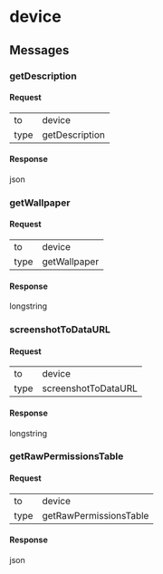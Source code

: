 ---
---

# device #

## Messages ##

### getDescription ###

#### Request ####

<table>

<tr>
<td>to</td>
<td>device</td>
</tr>

<tr>
<td>type</td>
<td>getDescription</td>
</tr>

</table>

#### Response ####
json

### getWallpaper ###

#### Request ####

<table>

<tr>
<td>to</td>
<td>device</td>
</tr>

<tr>
<td>type</td>
<td>getWallpaper</td>
</tr>

</table>

#### Response ####
longstring

### screenshotToDataURL ###

#### Request ####

<table>

<tr>
<td>to</td>
<td>device</td>
</tr>

<tr>
<td>type</td>
<td>screenshotToDataURL</td>
</tr>

</table>

#### Response ####
longstring

### getRawPermissionsTable ###

#### Request ####

<table>

<tr>
<td>to</td>
<td>device</td>
</tr>

<tr>
<td>type</td>
<td>getRawPermissionsTable</td>
</tr>

</table>

#### Response ####
json
